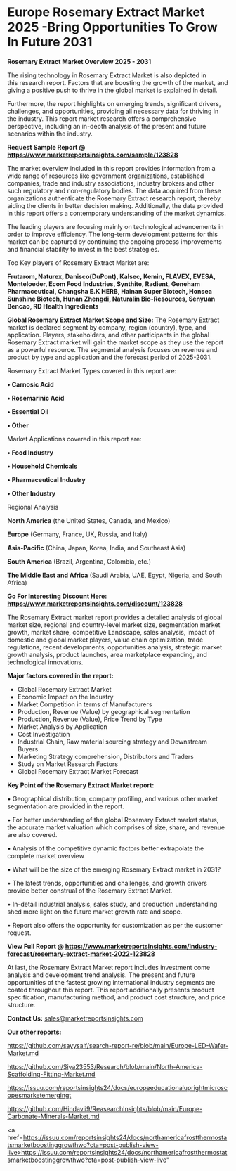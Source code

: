 # Europe Rosemary Extract Market 2025 -Bring Opportunities To Grow In Future 2031

<Strong> Rosemary Extract Market Overview 2025 - 2031</strong>

The rising technology in Rosemary Extract Market is also depicted in this research report. Factors that are boosting the growth of the market, and giving a positive push to thrive in the global market is explained in detail.

Furthermore, the report highlights on emerging trends, significant drivers, challenges, and opportunities, providing all necessary data for thriving in the industry. This report market research offers a comprehensive perspective, including an in-depth analysis of the present and future scenarios within the industry.

<strong>Request Sample Report @ <a href=https://www.marketreportsinsights.com/sample/123828>https://www.marketreportsinsights.com/sample/123828</a></strong>

The market overview included in this report provides information from a wide range of resources like government organizations, established companies, trade and industry associations, industry brokers and other such regulatory and non-regulatory bodies. The data acquired from these organizations authenticate the Rosemary Extract research report, thereby aiding the clients in better decision making. Additionally, the data provided in this report offers a contemporary understanding of the market dynamics.

The leading players are focusing mainly on technological advancements in order to improve efficiency. The long-term development patterns for this market can be captured by continuing the ongoing process improvements and financial stability to invest in the best strategies.

Top Key players of Rosemary Extract Market are:

<strong>Frutarom, Naturex, Danisco(DuPont), Kalsec, Kemin, FLAVEX, EVESA, Monteloeder, Ecom Food Industries, Synthite, Radient, Geneham Pharmaceutical, Changsha E.K HERB, Hainan Super Biotech, Honsea Sunshine Biotech, Hunan Zhengdi, Naturalin Bio-Resources, Senyuan Bencao, RD Health Ingredients</strong>

<strong><b>Global Rosemary Extract Market Scope and Size:</b></strong>
The Rosemary Extract market is declared segment by company, region (country), type, and application. Players, stakeholders, and other participants in the global Rosemary Extract market will gain the market scope as they use the report as a powerful resource. The segmental analysis focuses on revenue and product by type and application and the forecast period of 2025-2031.

Rosemary Extract Market Types covered in this report are:

<strong>• Carnosic Acid

• Rosemarinic Acid

• Essential Oil

• Other</strong>

Market Applications covered in this report are:

<strong>• Food Industry

• Household Chemicals

• Pharmaceutical Industry

• Other Industry</strong> 

Regional Analysis

<strong>North America</strong> (the United States, Canada, and Mexico)

<strong>Europe</strong> (Germany, France, UK, Russia, and Italy)

<strong>Asia-Pacific</strong> (China, Japan, Korea, India, and Southeast Asia)

<strong>South America</strong> (Brazil, Argentina, Colombia, etc.)

<strong>The Middle East and Africa</strong> (Saudi Arabia, UAE, Egypt, Nigeria, and South Africa)

<strong>Go For Interesting Discount Here: <a href=https://www.marketreportsinsights.com/discount/123828>https://www.marketreportsinsights.com/discount/123828</a></strong>

The Rosemary Extract market report provides a detailed analysis of global market size, regional and country-level market size, segmentation market growth, market share, competitive Landscape, sales analysis, impact of domestic and global market players, value chain optimization, trade regulations, recent developments, opportunities analysis, strategic market growth analysis, product launches, area marketplace expanding, and technological innovations.

<strong><b>Major factors covered in the report:</b></strong>
<ul>
  <li>Global Rosemary Extract Market </li>
  <li>Economic Impact on the Industry</li>
  <li>Market Competition in terms of Manufacturers</li>
  <li>Production, Revenue (Value) by geographical segmentation</li>
  <li>Production, Revenue (Value), Price Trend by Type</li>
  <li>Market Analysis by Application</li>
  <li>Cost Investigation</li>
  <li>Industrial Chain, Raw material sourcing strategy and Downstream Buyers</li>
  <li>Marketing Strategy comprehension, Distributors and Traders</li>
  <li>Study on Market Research Factors</li>
  <li>Global Rosemary Extract Market Forecast</li>
</ul>

<strong><b>Key Point of the Rosemary Extract Market report:</b></strong>

• Geographical distribution, company profiling, and various other market segmentation are provided in the report.

• For better understanding of the global Rosemary Extract market status, the accurate market valuation which comprises of size, share, and revenue are also covered.

• Analysis of the competitive dynamic factors better extrapolate the complete market overview

• What will be the size of the emerging Rosemary Extract market in 2031?

• The latest trends, opportunities and challenges, and growth drivers provide better construal of the Rosemary Extract Market.

• In-detail industrial analysis, sales study, and production understanding shed more light on the future market growth rate and scope.

• Report also offers the opportunity for customization as per the customer request.

<strong><b>View Full Report @ <a href=https://www.marketreportsinsights.com/industry-forecast/rosemary-extract-market-2022-123828>https://www.marketreportsinsights.com/industry-forecast/rosemary-extract-market-2022-123828</a></b></strong>


At last, the Rosemary Extract Market report includes investment come analysis and development trend analysis. The present and future opportunities of the fastest growing international industry segments are coated throughout this report. This report additionally presents product specification, manufacturing method, and product cost structure, and price structure.

<strong>Contact Us:</strong>
sales@marketreportsinsights.com

<strong>Our other reports:</strong>

<a href=https://github.com/sayysaif/search-report-re/blob/main/Europe-LED-Wafer-Market.md>https://github.com/sayysaif/search-report-re/blob/main/Europe-LED-Wafer-Market.md</a>

<a href=https://github.com/Siya23553/Research/blob/main/North-America-Scaffolding-Fitting-Market.md>https://github.com/Siya23553/Research/blob/main/North-America-Scaffolding-Fitting-Market.md</a>

<a href=https://issuu.com/reportsinsights24/docs/europeeducationaluprightmicroscopesmarketemergingt>https://issuu.com/reportsinsights24/docs/europeeducationaluprightmicroscopesmarketemergingt</a>

<a href=https://github.com/Hindavii9/ReasearchInsights/blob/main/Europe-Carbonate-Minerals-Market.md>https://github.com/Hindavii9/ReasearchInsights/blob/main/Europe-Carbonate-Minerals-Market.md</a>

<a href=https://issuu.com/reportsinsights24/docs/northamericafrostthermostatsmarketboostinggrowthwo?cta=post-publish-view-live>https://issuu.com/reportsinsights24/docs/northamericafrostthermostatsmarketboostinggrowthwo?cta=post-publish-view-live</a>"
